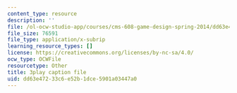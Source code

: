 ```yaml
---
content_type: resource
description: ''
file: /ol-ocw-studio-app/courses/cms-608-game-design-spring-2014/dd63e47233c6e52b1dce5901a03447a0_1506701.srt
file_size: 76591
file_type: application/x-subrip
learning_resource_types: []
license: https://creativecommons.org/licenses/by-nc-sa/4.0/
ocw_type: OCWFile
resourcetype: Other
title: 3play caption file
uid: dd63e472-33c6-e52b-1dce-5901a03447a0
---
```

